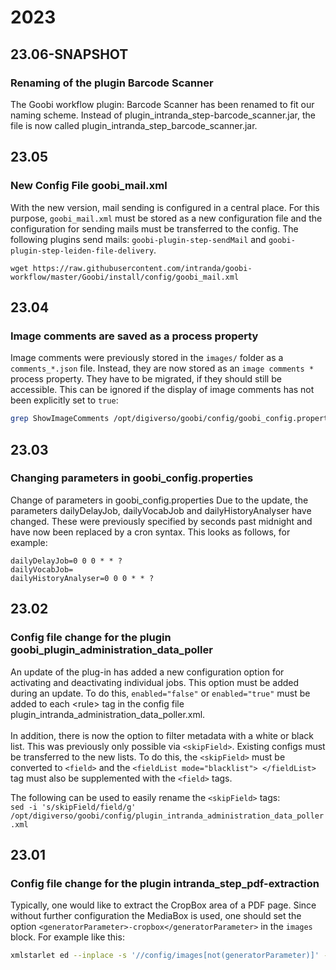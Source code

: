# 2023

## 23.06-SNAPSHOT

### Renaming of the plugin Barcode Scanner

The Goobi workflow plugin: Barcode Scanner has been renamed to fit our naming scheme. Instead of plugin\_intranda\_step-barcode\_scanner.jar, the file is now called plugin\_intranda\_step\_barcode\_scanner.jar.

## 23.05

### New Config File goobi\_mail.xml

With the new version, mail sending is configured in a central place. For this purpose, `goobi_mail.xml` must be stored as a new configuration file and the configuration for sending mails must be transferred to the config. The following plugins send mails: `goobi-plugin-step-sendMail` and `goobi-plugin-step-leiden-file-delivery`.

```
wget https://raw.githubusercontent.com/intranda/goobi-workflow/master/Goobi/install/config/goobi_mail.xml
```

## 23.04

### Image comments are saved as a process property

Image comments were previously stored in the `images/` folder as a `comments_*.json` file. Instead, they are now stored as an `image comments *` process property. They have to be migrated, if they should still be accessible. This can be ignored if the display of image comments has not been explicitly set to `true`:

```bash
grep ShowImageComments /opt/digiverso/goobi/config/goobi_config.properties
```

## 23.03

### Changing parameters in goobi\_config.properties

Change of parameters in goobi\_config.properties Due to the update, the parameters dailyDelayJob, dailyVocabJob and dailyHistoryAnalyser have changed. These were previously specified by seconds past midnight and have now been replaced by a cron syntax. This looks as follows, for example:

```
dailyDelayJob=0 0 0 * * ? 
dailyVocabJob= 
dailyHistoryAnalyser=0 0 0 * * ?
```



## 23.02

### Config file change for the plugin goobi\_plugin\_administration\_data\_poller

An update of the plug-in has added a new configuration option for activating and deactivating individual jobs. This option must be added during an update. To do this, `enabled="false"` or `enabled="true"` must be added to each \<rule> tag in the config file plugin\_intranda\_administration\_data\_poller.xml.\
\
In addition, there is now the option to filter metadata with a white or black list. This was previously only possible via `<skipField>`. Existing configs must be transferred to the new lists. To do this, the `<skipField>` must be converted to `<field>` and the `<fieldList mode="blacklist"> </fieldList>` tag must also be supplemented with the `<field>` tags.

The following can be used to easily rename the `<skipField>` tags: \
`sed -i 's/skipField/field/g' /opt/digiverso/goobi/config/plugin_intranda_administration_data_poller.xml`

## 23.01

### Config file change for the plugin intranda\_step\_pdf-extraction

Typically, one would like to extract the CropBox area of a PDF page. Since without further configuration the MediaBox is used, one should set the option `<generatorParameter>-cropbox</generatorParameter>` in the `images` block. For example like this:

```bash
xmlstarlet ed --inplace -s '//config/images[not(generatorParameter)]' -t elem -n generatorParameter -v '-cropbox' /opt/digiverso/goobi/config/plugin_intranda_step_pdf-extraction.xml
```
